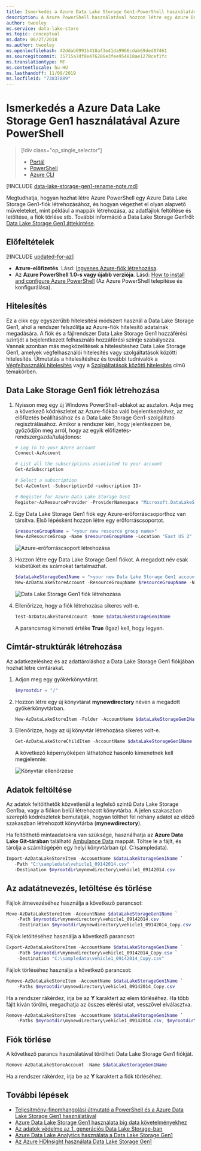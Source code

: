 ```yaml
---
title: Ismerkedés a Azure Data Lake Storage Gen1-PowerShell használatával | Microsoft Docs
description: A Azure PowerShell használatával hozzon létre egy Azure Data Lake Storage Gen1 fiókot, és hajtson végre alapszintű műveleteket.
author: twooley
ms.service: data-lake-store
ms.topic: conceptual
ms.date: 06/27/2018
ms.author: twooley
ms.openlocfilehash: 42ddab6991b418af3e41da9966cdab69ded87461
ms.sourcegitcommit: 35715a7df8e476286e3fee954818ae1278cef1fc
ms.translationtype: MT
ms.contentlocale: hu-HU
ms.lasthandoff: 11/08/2019
ms.locfileid: "73837889"
---
```

# <a name="get-started-with-azure-data-lake-storage-gen1-using-azure-powershell"></a>Ismerkedés a Azure Data Lake Storage Gen1 használatával Azure PowerShell

> [!div class="op_single_selector"]
> * [Portál](data-lake-store-get-started-portal.md)
> * [PowerShell](data-lake-store-get-started-powershell.md)
> * [Azure CLI](data-lake-store-get-started-cli-2.0.md)
>
>

[!INCLUDE [data-lake-storage-gen1-rename-note.md](../../includes/data-lake-storage-gen1-rename-note.md)]

Megtudhatja, hogyan hozhat létre Azure PowerShell egy Azure Data Lake Storage Gen1-fiók létrehozásához, és hogyan végezhet el olyan alapvető műveleteket, mint például a mappák létrehozása, az adatfájlok feltöltése és letöltése, a fiók törlése stb. További információ a Data Lake Storage Gen1ről: [Data Lake Storage Gen1 áttekintése](data-lake-store-overview.md).

## <a name="prerequisites"></a>Előfeltételek

[!INCLUDE [updated-for-az](../../includes/updated-for-az.md)]

* **Azure-előfizetés**. Lásd: [Ingyenes Azure-fiók létrehozása](https://azure.microsoft.com/pricing/free-trial/).
* Az **Azure PowerShell 1.0-s vagy újabb verziója**. Lásd: [How to install and configure Azure PowerShell](/powershell/azure/overview) (Az Azure PowerShell telepítése és konfigurálása).

## <a name="authentication"></a>Hitelesítés

Ez a cikk egy egyszerűbb hitelesítési módszert használ a Data Lake Storage Gen1, ahol a rendszer felszólítja az Azure-fiók hitelesítő adatainak megadására. A fiók és a fájlrendszer Data Lake Storage Gen1 hozzáférési szintjét a bejelentkezett felhasználó hozzáférési szintje szabályozza. Vannak azonban más megközelítések a hitelesítéshez Data Lake Storage Gen1, amelyek végfelhasználói hitelesítés vagy szolgáltatások közötti hitelesítés. Útmutatás a hitelesítéshez és további tudnivalók a [Végfelhasználói hitelesítés](data-lake-store-end-user-authenticate-using-active-directory.md) vagy a [Szolgáltatások közötti hitelesítés](data-lake-store-authenticate-using-active-directory.md) című témakörben.

## <a name="create-a-data-lake-storage-gen1-account"></a>Data Lake Storage Gen1 fiók létrehozása

1. Nyisson meg egy új Windows PowerShell-ablakot az asztalon. Adja meg a következő kódrészletet az Azure-fiókba való bejelentkezéshez, az előfizetés beállításához és a Data Lake Storage Gen1-szolgáltató regisztrálásához. Amikor a rendszer kéri, hogy jelentkezzen be, győződjön meg arról, hogy az egyik előfizetés-rendszergazda/tulajdonos:

    ```PowerShell
    # Log in to your Azure account
    Connect-AzAccount

    # List all the subscriptions associated to your account
    Get-AzSubscription

    # Select a subscription
    Set-AzContext -SubscriptionId <subscription ID>

    # Register for Azure Data Lake Storage Gen1
    Register-AzResourceProvider -ProviderNamespace "Microsoft.DataLakeStore"
    ```

1. Egy Data Lake Storage Gen1 fiók egy Azure-erőforráscsoporthoz van társítva. Első lépésként hozzon létre egy erőforráscsoportot.

    ```PowerShell
    $resourceGroupName = "<your new resource group name>"
    New-AzResourceGroup -Name $resourceGroupName -Location "East US 2"
    ```

    ![Azure-erőforráscsoport létrehozása](./media/data-lake-store-get-started-powershell/ADL.PS.CreateResourceGroup.png "Azure-erőforráscsoport létrehozása")

1. Hozzon létre egy Data Lake Storage Gen1 fiókot. A megadott név csak kisbetűket és számokat tartalmazhat.

    ```PowerShell
    $dataLakeStorageGen1Name = "<your new Data Lake Storage Gen1 account name>"
    New-AzDataLakeStoreAccount -ResourceGroupName $resourceGroupName -Name $dataLakeStorageGen1Name -Location "East US 2"
    ```

    ![Data Lake Storage Gen1 fiók létrehozása](./media/data-lake-store-get-started-powershell/ADL.PS.CreateADLAcc.png "Data Lake Storage Gen1 fiók létrehozása")

1. Ellenőrizze, hogy a fiók létrehozása sikeres volt-e.

    ```PowerShell
    Test-AzDataLakeStoreAccount -Name $dataLakeStorageGen1Name
    ```

    A parancsmag kimeneti értéke **True** (Igaz) kell, hogy legyen.

## <a name="create-directory-structures"></a>Címtár-struktúrák létrehozása

Az adatkezeléshez és az adattároláshoz a Data Lake Storage Gen1 fiókjában hozhat létre címtárakat.

1. Adjon meg egy gyökérkönyvtárat.

    ```PowerShell
    $myrootdir = "/"
    ```

1. Hozzon létre egy új könyvtárat **mynewdirectory** néven a megadott gyökérkönyvtárban.

    ```PowerShell
    New-AzDataLakeStoreItem -Folder -AccountName $dataLakeStorageGen1Name -Path $myrootdir/mynewdirectory
    ```

1. Ellenőrizze, hogy az új könyvtár létrehozása sikeres volt-e.

    ```PowerShell
    Get-AzDataLakeStoreChildItem -AccountName $dataLakeStorageGen1Name -Path $myrootdir
    ```

    A következő képernyőképen láthatóhoz hasonló kimenetnek kell megjelennie:

    ![Könyvtár ellenőrzése](./media/data-lake-store-get-started-powershell/ADL.PS.Verify.Dir.Creation.png "A könyvtár ellenőrzése")

## <a name="upload-data"></a>Adatok feltöltése

Az adatok feltölthetők közvetlenül a legfelső szintű Data Lake Storage Gen1ba, vagy a fiókon belül létrehozott könyvtárba. A jelen szakaszban szereplő kódrészletek bemutatják, hogyan tölthet fel néhány adatot az előző szakaszban létrehozott könyvtárba (**mynewdirectory**).

Ha feltölthető mintaadatokra van szüksége, használhatja az **Azure Data Lake Git-tárában** található [Ambulance Data](https://github.com/MicrosoftBigData/usql/tree/master/Examples/Samples/Data/AmbulanceData) mappát. Töltse le a fájlt, és tárolja a számítógépén egy helyi könyvtárban (pl. C:\sampledata).

```PowerShell
Import-AzDataLakeStoreItem -AccountName $dataLakeStorageGen1Name `
   -Path "C:\sampledata\vehicle1_09142014.csv" `
   -Destination $myrootdir\mynewdirectory\vehicle1_09142014.csv
```

## <a name="rename-download-and-delete-data"></a>Az adatátnevezés, letöltése és törlése

Fájlok átnevezéséhez használja a következő parancsot:

```PowerShell
Move-AzDataLakeStoreItem -AccountName $dataLakeStorageGen1Name `
    -Path $myrootdir\mynewdirectory\vehicle1_09142014.csv `
    -Destination $myrootdir\mynewdirectory\vehicle1_09142014_Copy.csv
```

Fájlok letöltéséhez használja a következő parancsot:

```PowerShell
Export-AzDataLakeStoreItem -AccountName $dataLakeStorageGen1Name `
    -Path $myrootdir\mynewdirectory\vehicle1_09142014_Copy.csv `
    -Destination "C:\sampledata\vehicle1_09142014_Copy.csv"
```

Fájlok törléséhez használja a következő parancsot:

```PowerShell
Remove-AzDataLakeStoreItem -AccountName $dataLakeStorageGen1Name `
    -Paths $myrootdir\mynewdirectory\vehicle1_09142014_Copy.csv
```

Ha a rendszer rákérdez, írja be az **Y** karaktert az elem törléséhez. Ha több fájlt kíván törölni, megadhatja az összes elérési utat, vesszővel elválasztva.

```PowerShell
Remove-AzDataLakeStoreItem -AccountName $dataLakeStorageGen1Name `
    -Paths $myrootdir\mynewdirectory\vehicle1_09142014.csv, $myrootdir\mynewdirectoryvehicle1_09142014_Copy.csv
```

## <a name="delete-your-account"></a>Fiók törlése

A következő parancs használatával törölheti Data Lake Storage Gen1 fiókját.

```PowerShell
Remove-AzDataLakeStoreAccount -Name $dataLakeStorageGen1Name
```

Ha a rendszer rákérdez, írja be az **Y** karaktert a fiók törléséhez.

## <a name="next-steps"></a>További lépések

* [Teljesítmény-finomhangolási útmutató a PowerShell és a Azure Data Lake Storage Gen1 használatával](data-lake-store-performance-tuning-powershell.md)
* [Azure Data Lake Storage Gen1 használata big data követelményekhez](data-lake-store-data-scenarios.md)
* [Az adatok védelme az 1. generációs Data Lake Storage-ban](data-lake-store-secure-data.md)
* [Azure Data Lake Analytics használata a Data Lake Storage Gen1](../data-lake-analytics/data-lake-analytics-get-started-portal.md)
* [Az Azure HDInsight használata Data Lake Storage Gen1](data-lake-store-hdinsight-hadoop-use-portal.md)
